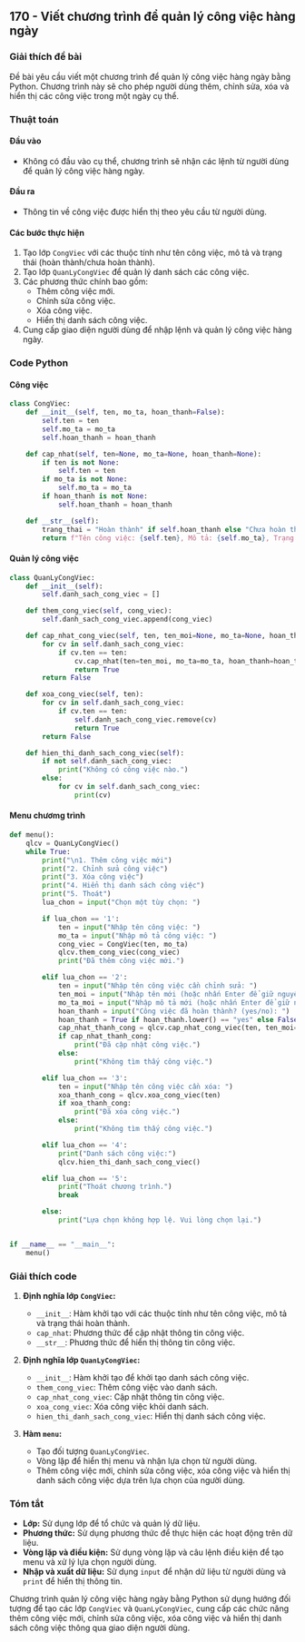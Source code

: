 ## 170 - Viết chương trình để quản lý công việc hàng ngày

### Giải thích đề bài

Đề bài yêu cầu viết một chương trình để quản lý công việc hàng ngày bằng Python. Chương trình này sẽ cho phép người dùng thêm, chỉnh sửa, xóa và hiển thị các công việc trong một ngày cụ thể.

### Thuật toán

#### Đầu vào

- Không có đầu vào cụ thể, chương trình sẽ nhận các lệnh từ người dùng để quản lý công việc hàng ngày.

#### Đầu ra

- Thông tin về công việc được hiển thị theo yêu cầu từ người dùng.

#### Các bước thực hiện

1. Tạo lớp `CongViec` với các thuộc tính như tên công việc, mô tả và trạng thái (hoàn thành/chưa hoàn thành).
2. Tạo lớp `QuanLyCongViec` để quản lý danh sách các công việc.
3. Các phương thức chính bao gồm:
   - Thêm công việc mới.
   - Chỉnh sửa công việc.
   - Xóa công việc.
   - Hiển thị danh sách công việc.
4. Cung cấp giao diện người dùng để nhập lệnh và quản lý công việc hàng ngày.

### Code Python

#### Công việc

```python
class CongViec:
    def __init__(self, ten, mo_ta, hoan_thanh=False):
        self.ten = ten
        self.mo_ta = mo_ta
        self.hoan_thanh = hoan_thanh

    def cap_nhat(self, ten=None, mo_ta=None, hoan_thanh=None):
        if ten is not None:
            self.ten = ten
        if mo_ta is not None:
            self.mo_ta = mo_ta
        if hoan_thanh is not None:
            self.hoan_thanh = hoan_thanh

    def __str__(self):
        trang_thai = "Hoàn thành" if self.hoan_thanh else "Chưa hoàn thành"
        return f"Tên công việc: {self.ten}, Mô tả: {self.mo_ta}, Trạng thái: {trang_thai}"
```

#### Quản lý công việc

```python
class QuanLyCongViec:
    def __init__(self):
        self.danh_sach_cong_viec = []

    def them_cong_viec(self, cong_viec):
        self.danh_sach_cong_viec.append(cong_viec)

    def cap_nhat_cong_viec(self, ten, ten_moi=None, mo_ta=None, hoan_thanh=None):
        for cv in self.danh_sach_cong_viec:
            if cv.ten == ten:
                cv.cap_nhat(ten=ten_moi, mo_ta=mo_ta, hoan_thanh=hoan_thanh)
                return True
        return False

    def xoa_cong_viec(self, ten):
        for cv in self.danh_sach_cong_viec:
            if cv.ten == ten:
                self.danh_sach_cong_viec.remove(cv)
                return True
        return False

    def hien_thi_danh_sach_cong_viec(self):
        if not self.danh_sach_cong_viec:
            print("Không có công việc nào.")
        else:
            for cv in self.danh_sach_cong_viec:
                print(cv)
```

#### Menu chươmg trình

```python
def menu():
    qlcv = QuanLyCongViec()
    while True:
        print("\n1. Thêm công việc mới")
        print("2. Chỉnh sửa công việc")
        print("3. Xóa công việc")
        print("4. Hiển thị danh sách công việc")
        print("5. Thoát")
        lua_chon = input("Chọn một tùy chọn: ")

        if lua_chon == '1':
            ten = input("Nhập tên công việc: ")
            mo_ta = input("Nhập mô tả công việc: ")
            cong_viec = CongViec(ten, mo_ta)
            qlcv.them_cong_viec(cong_viec)
            print("Đã thêm công việc mới.")

        elif lua_chon == '2':
            ten = input("Nhập tên công việc cần chỉnh sửa: ")
            ten_moi = input("Nhập tên mới (hoặc nhấn Enter để giữ nguyên): ")
            mo_ta_moi = input("Nhập mô tả mới (hoặc nhấn Enter để giữ nguyên): ")
            hoan_thanh = input("Công việc đã hoàn thành? (yes/no): ")
            hoan_thanh = True if hoan_thanh.lower() == "yes" else False
            cap_nhat_thanh_cong = qlcv.cap_nhat_cong_viec(ten, ten_moi=ten_moi, mo_ta=mo_ta_moi, hoan_thanh=hoan_thanh)
            if cap_nhat_thanh_cong:
                print("Đã cập nhật công việc.")
            else:
                print("Không tìm thấy công việc.")

        elif lua_chon == '3':
            ten = input("Nhập tên công việc cần xóa: ")
            xoa_thanh_cong = qlcv.xoa_cong_viec(ten)
            if xoa_thanh_cong:
                print("Đã xóa công việc.")
            else:
                print("Không tìm thấy công việc.")

        elif lua_chon == '4':
            print("Danh sách công việc:")
            qlcv.hien_thi_danh_sach_cong_viec()

        elif lua_chon == '5':
            print("Thoát chương trình.")
            break

        else:
            print("Lựa chọn không hợp lệ. Vui lòng chọn lại.")


if __name__ == "__main__":
    menu()
```

### Giải thích code

1. **Định nghĩa lớp `CongViec`:**

   - `__init__`: Hàm khởi tạo với các thuộc tính như tên công việc, mô tả và trạng thái hoàn thành.
   - `cap_nhat`: Phương thức để cập nhật thông tin công việc.
   - `__str__`: Phương thức để hiển thị thông tin công việc.

2. **Định nghĩa lớp `QuanLyCongViec`:**

   - `__init__`: Hàm khởi tạo để khởi tạo danh sách công việc.
   - `them_cong_viec`: Thêm công việc vào danh sách.
   - `cap_nhat_cong_viec`: Cập nhật thông tin công việc.
   - `xoa_cong_viec`: Xóa công việc khỏi danh sách.
   - `hien_thi_danh_sach_cong_viec`: Hiển thị danh sách công việc.

3. **Hàm `menu`:**
   - Tạo đối tượng `QuanLyCongViec`.
   - Vòng lặp để hiển thị menu và nhận lựa chọn từ người dùng.
   - Thêm công việc mới, chỉnh sửa công việc, xóa công việc và hiển thị danh sách công việc dựa trên lựa chọn của người dùng.

### Tóm tắt

- **Lớp:** Sử dụng lớp để tổ chức và quản lý dữ liệu.
- **Phương thức:** Sử dụng phương thức để thực hiện các hoạt động trên dữ liệu.
- **Vòng lặp và điều kiện:** Sử dụng vòng lặp và câu lệnh điều kiện để tạo menu và xử lý lựa chọn người dùng.
- **Nhập và xuất dữ liệu:** Sử dụng `input` để nhận dữ liệu từ người dùng và `print` để hiển thị thông tin.

Chương trình quản lý công việc hàng ngày bằng Python sử dụng hướng đối tượng để tạo các lớp `CongViec` và `QuanLyCongViec`, cung cấp các chức năng thêm công việc mới, chỉnh sửa công việc, xóa công việc và hiển thị danh sách công việc thông qua giao diện người dùng.
